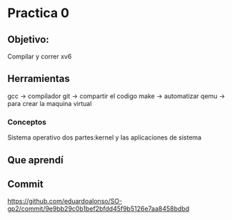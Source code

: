 # Practica 0
## Objetivo:
Compilar y correr xv6

## Herramientas
gcc -> compilador
git -> compartir el codigo
make -> automatizar
qemu -> para crear la maquina virtual

### Conceptos
Sistema operativo dos partes:kernel y las aplicaciones de sistema 

## Que aprendí


## Commit
https://github.com/eduardoalonso/SO-gp2/commit/9e9bb29c0b1bef2bfdd45f9b5126e7aa8458bdbd
